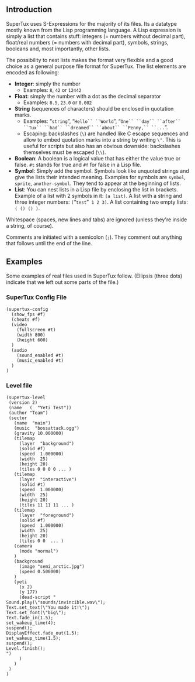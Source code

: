 Introduction
------------

SuperTux uses S-Expressions for the majority of its files. Its a datatype mostly known from the Lisp programming language. A Lisp expression is simply a list that contains stuff: integers (= numbers without decimal part), float/real numbers (= numbers with decimal part), symbols, strings, booleans and, most importantly, other lists.

The possibility to nest lists makes the format very flexible and a good choice as a general purpose file format for SuperTux. The list elements are encoded as following:

-   **Integer**: simply the number
    -   Examples: `8`, `42` or `12442`
-   **Float**: simply the number with a dot as the decimal separator
    -   Examples: `8.5`, `23.0` or `0.002`
-   **String** (sequences of characters) should be enclosed in quotation marks.
    -   Examples: “`string`”, “`Hello`` ``World`”, “`One`` ``day`` ``after`` ``Tux`` ``had`` ``dreamed`` ``about`` ``Penny,`` ``...`”.
    -   Escaping: backslashes (`\`) are handled like C escape sequences and allow to embed quotation marks into a string by writing `\"`. This is useful for scripts but also has an obvious downside: backslashes themselves must be escaped (`\\`).
-   **Boolean**: A boolean is a logical value that has either the value true or false. `#t` stands for true and `#f` for false in a Lisp file.
-   **Symbol**: Simply add the symbol. Symbols look like unquoted strings and give the lists their intended meaning. Examples for symbols are `symbol`, `sprite`, `another-symbol`. They tend to appear at the beginning of lists.
-   **List**: You can nest lists in a Lisp file by enclosing the list in brackets. Example of a list with 2 symbols in it: `(a list)`. A list with a string and three integer numbers: `(`“`test`”` 1 2 3)`. A list containing two empty lists: `( () () )`.

Whitespace (spaces, new lines and tabs) are ignored (unless they're inside a string, of course).

Comments are initiated with a semicolon (`;`). They comment out anything that follows until the end of the line.

Examples
--------

Some examples of real files used in SuperTux follow. (Ellipsis (three dots) indicate that we left out some parts of the file.)

### SuperTux Config File

    (supertux-config
      (show_fps #f)
      (cheats #f)
      (video
        (fullscreen #t)
        (width 800)
        (height 600)
      )
      (audio
        (sound_enabled #t)
        (music_enabled #t)
      )
    )

### Level file

    (supertux-level
     (version 2)
     (name   (_ "Yeti Test"))
     (author "Team")
     (sector
       (name  "main")
       (music  "bossattack.ogg")
       (gravity 10.000000)
       (tilemap
         (layer  "background")
         (solid #f)
         (speed  1.000000)
         (width  25)
         (height 20)
         (tiles 0 0 0 0 ... )
       (tilemap
         (layer  "interactive")
         (solid #t)
         (speed  1.000000)
         (width  25)
         (height 20)
         (tiles 11 11 11 ... )
       (tilemap
         (layer  "foreground")
         (solid #f)
         (speed  1.000000)
         (width  25)
         (height 20)
         (tiles 0 0  ... )
       (camera
         (mode "normal")
       )
       (background
         (image "semi_arctic.jpg")
         (speed 0.500000)
       )
       (yeti
         (x 2)
         (y 177)
         (dead-script "
    Sound.play(\"sounds/invincible.wav\");
    Text.set_text(\"You made it!\");
    Text.set_font(\"big\");
    Text.fade_in(1.5);
    set_wakeup_time(4);
    suspend();
    DisplayEffect.fade_out(1.5);
    set_wakeup_time(1.5);
    suspend();
    Level.finish();
    ")
         )
       )
     )
    )
